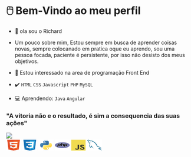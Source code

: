 # 🖱️ Bem-Vindo ao meu perfil
- 👋 ola sou o Richard
- Um pouco sobre mim, Estou sempre em busca de aprender coisas novas, sempre colocanado
em pratica oque eu aprendo, sou uma pessoa focada, paciente é persistente, por isso
não desisto dos meus objetivos.

- 👀 Estou interessado na area de programação Front End
- ✔️ `HTML` `CSS` `Javascript` `PHP` `MySQL`
- 💻 Aprendendo: `Java` `Angular`
### "A vitoria não e o resultado, é sim a consequencia das suas ações"

<div>
  <img src="https://media.tenor.com/2MbU9-633q8AAAAC/jim-carrey-typing.gif" />
</div>
<div display="flex" alignitems="center">
  <img align="center" alt="Richard-HTML" height="30" width="40" src="https://raw.githubusercontent.com/devicons/devicon/master/icons/html5/html5-original.svg">
  <img align="center" alt="Richard-CSS" height="30" width="40" src="https://raw.githubusercontent.com/devicons/devicon/master/icons/css3/css3-original.svg">
  <img align="center" alt="Richard-Python" height="30" width="40" src="https://raw.githubusercontent.com/devicons/devicon/master/icons/python/python-original.svg">
  <img align="center" alt="Richard-Python" height="30" width="40" src="https://raw.githubusercontent.com/devicons/devicon/master/icons/php/php-original.svg">
  <img align="center" alt="Richard-Python" height="30" width="40" src="https://raw.githubusercontent.com/devicons/devicon/master/icons/javascript/javascript-original.svg">
  <img align="center" alt="Richard-Python" height="30" width="40" src="https://raw.githubusercontent.com/devicons/devicon/master/icons/mysql/mysql-original.svg">
  
</div>
